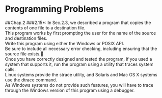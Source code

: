 Programming Problems<br>
====
##Chap.2
###2.15*:
In Sec.2.3, we described a program that copies the contents of one file to a destination file.<br>
This program works by first prompting the user for the name of the source and destination files.<br>
Write this program using either the Windows or POSIX API.<br>
Be sure to include all necessary error checking, including ensuring that the source file exists.<br>
Once you have correctly designed and tested the program, if you used a system that supports it, run the program using a utility that traces system calls.<br>
Linux systems provide the strace utility, and Solaris and Mac OS X systems use the dtrace command.<br>
As Windows systems do not provide such features, you will have to trace through the Windows version of this program using a debugger.